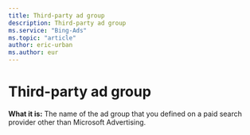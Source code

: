 ```yaml
---
title: Third-party ad group
description: Third-party ad group
ms.service: "Bing-Ads"
ms.topic: "article"
author: eric-urban
ms.author: eur
---
```


# Third-party ad group

**What it is:**     The name of the ad group that you defined on a paid search provider other than Microsoft Advertising.


